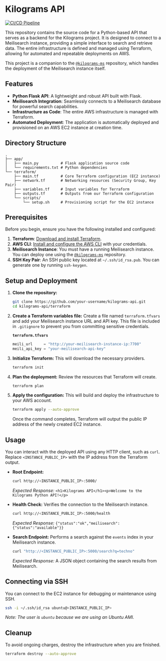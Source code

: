 # Kilograms API
[![CI/CD Pipeline](https://github.com/stirlingcarter/kilograms-api/actions/workflows/deploy.yml/badge.svg)](https://github.com/stirlingcarter/kilograms-api/actions/workflows/deploy.yml)

This repository contains the source code for a Python-based API that serves as a backend for the Kilograms project. It is designed to connect to a Meilisearch instance, providing a simple interface to search and retrieve data. The entire infrastructure is defined and managed using Terraform, allowing for automated and repeatable deployments on AWS.

This project is a companion to the [`@kilograms-ms`](https://github.com/your-username/kilograms-ms) repository, which handles the deployment of the Meilisearch instance itself.

## Features

-   **Python Flask API**: A lightweight and robust API built with Flask.
-   **Meilisearch Integration**: Seamlessly connects to a Meilisearch database for powerful search capabilities.
-   **Infrastructure as Code**: The entire AWS infrastructure is managed with Terraform.
-   **Automated Deployment**: The application is automatically deployed and provisioned on an AWS EC2 instance at creation time.

## Directory Structure

```
.
├── app/
│   ├── main.py          # Flask application source code
│   └── requirements.txt # Python dependencies
└── terraform/
    ├── main.tf          # Core Terraform configuration (EC2 instance)
    ├── network.tf       # Networking resources (Security Group, Key Pair)
    ├── variables.tf     # Input variables for Terraform
    ├── outputs.tf       # Outputs from our Terraform configuration
    └── scripts/
        └── setup.sh     # Provisioning script for the EC2 instance
```

## Prerequisites

Before you begin, ensure you have the following installed and configured:

1.  **Terraform**: [Download and install Terraform](https://learn.hashicorp.com/tutorials/terraform/install-cli).
2.  **AWS CLI**: [Install and configure the AWS CLI](https://docs.aws.amazon.com/cli/latest/userguide/cli-chap-configure.html) with your credentials.
3.  **Meilisearch Instance**: You must have a running Meilisearch instance. You can deploy one using the [`@kilograms-ms`](https://github.com/your-username/kilograms-ms) repository.
4.  **SSH Key Pair**: An SSH public key located at `~/.ssh/id_rsa.pub`. You can generate one by running `ssh-keygen`.

## Setup and Deployment

1.  **Clone the repository:**
    ```bash
    git clone https://github.com/your-username/kilograms-api.git
    cd kilograms-api/terraform
    ```

2.  **Create a Terraform variables file:**
    Create a file named `terraform.tfvars` and add your Meilisearch instance URL and API key. This file is included in `.gitignore` to prevent you from committing sensitive credentials.

    **`terraform.tfvars`**
    ```tfvars
    meili_url     = "http://your-meilisearch-instance-ip:7700"
    meili_api_key = "your-meilisearch-api-key"
    ```

3.  **Initialize Terraform:**
    This will download the necessary providers.
    ```bash
    terraform init
    ```

4.  **Plan the deployment:**
    Review the resources that Terraform will create.
    ```bash
    terraform plan
    ```

5.  **Apply the configuration:**
    This will build and deploy the infrastructure to your AWS account.
    ```bash
    terraform apply --auto-approve
    ```
    Once the command completes, Terraform will output the public IP address of the newly created EC2 instance.

## Usage

You can interact with the deployed API using any HTTP client, such as `curl`. Replace `<INSTANCE_PUBLIC_IP>` with the IP address from the Terraform output.

*   **Root Endpoint:**
    ```bash
    curl http://<INSTANCE_PUBLIC_IP>:5000/
    ```
    *Expected Response:* `<h1>Kilograms API</h1><p>Welcome to the Kilograms Python API!</p>`

*   **Health Check:**
    Verifies the connection to the Meilisearch instance.
    ```bash
    curl http://<INSTANCE_PUBLIC_IP>:5000/health
    ```
    *Expected Response:* `{"status":"ok","meilisearch":{"status":"available"}}`

*   **Search Endpoint:**
    Performs a search against the `events` index in your Meilisearch instance.
    ```bash
    curl "http://<INSTANCE_PUBLIC_IP>:5000/search?q=techno"
    ```
    *Expected Response:* A JSON object containing the search results from Meilisearch.

## Connecting via SSH

You can connect to the EC2 instance for debugging or maintenance using SSH.

```bash
ssh -i ~/.ssh/id_rsa ubuntu@<INSTANCE_PUBLIC_IP>
```
*Note: The user is `ubuntu` because we are using an Ubuntu AMI.*

## Cleanup

To avoid ongoing charges, destroy the infrastructure when you are finished.

```bash
terraform destroy --auto-approve
``` 
